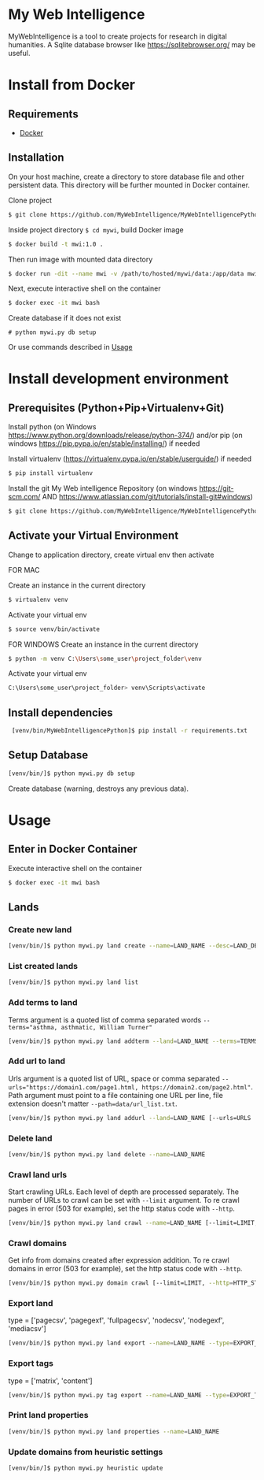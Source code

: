 # My Web Intelligence

MyWebIntelligence is a tool to create projects for research in digital humanities.
A Sqlite database browser like https://sqlitebrowser.org/ may be useful.

# Install from Docker

## Requirements

* [Docker](https://www.docker.com/products/docker-desktop)

## Installation

On your host machine, create a directory to store database file and other persistent data.
This directory will be further mounted in Docker container.

Clone project
 
```bash
$ git clone https://github.com/MyWebIntelligence/MyWebIntelligencePython.git
```

Inside project directory `$ cd mywi`, build Docker image

```bash
$ docker build -t mwi:1.0 .
```

Then run image with mounted data directory

```bash
$ docker run -dit --name mwi -v /path/to/hosted/mywi/data:/app/data mwi:1.0
```

Next, execute interactive shell on the container

```bash
$ docker exec -it mwi bash
``` 

Create database if it does not exist

```
# python mywi.py db setup
```

Or use commands described in [Usage](#usage)

# Install development environment

## Prerequisites (Python+Pip+Virtualenv+Git)

Install python (on Windows https://www.python.org/downloads/release/python-374/) and/or pip (on windows https://pip.pypa.io/en/stable/installing/) if needed

Install virtualenv (https://virtualenv.pypa.io/en/stable/userguide/) if needed

```bash
$ pip install virtualenv
```

Install the git My Web intelligence Repository (on windows https://git-scm.com/ AND https://www.atlassian.com/git/tutorials/install-git#windows)

```bash
$ git clone https://github.com/MyWebIntelligence/MyWebIntelligencePython.git
```


## Activate your Virtual Environment

Change to application directory, create virtual env then activate

FOR MAC

Create an instance in the current directory
```bash
$ virtualenv venv
```
Activate your virtual env
```bash
$ source venv/bin/activate
```

FOR WINDOWS
Create an instance in the current directory
```bash
$ python -m venv C:\Users\some_user\project_folder\venv
```

Activate your virtual env
```bash
C:\Users\some_user\project_folder> venv\Scripts\activate
```

## Install dependencies

```bash
 [venv/bin/MyWebIntelligencePython]$ pip install -r requirements.txt

```

## Setup Database

```bash
[venv/bin/]$ python mywi.py db setup
```
Create database (warning, destroys any previous data). 

# Usage

## Enter in Docker Container

Execute interactive shell on the container

```bash
$ docker exec -it mwi bash
``` 

## Lands

### Create new land

```bash
[venv/bin/]$ python mywi.py land create --name=LAND_NAME --desc=LAND_DESCRIPTION
```

### List created lands

```bash
[venv/bin/]$ python mywi.py land list
```

### Add terms to land

Terms argument is a quoted list of comma separated words `--terms="asthma, asthmatic, William Turner"`

```bash
[venv/bin/]$ python mywi.py land addterm --land=LAND_NAME --terms=TERMS
```

### Add url to land

Urls argument is a quoted list of URL, space or comma separated `--urls="https://domain1.com/page1.html, https://domain2.com/page2.html"`.
Path argument must point to a file containing one URL per line, file extension doesn't matter `--path=data/url_list.txt`.

```bash
[venv/bin/]$ python mywi.py land addurl --land=LAND_NAME [--urls=URLS | --path=PATH]
```

### Delete land

```bash
[venv/bin/]$ python mywi.py land delete --name=LAND_NAME
```

### Crawl land urls

Start crawling URLs. Each level of depth are processed separately. The number of URLs to crawl can be set with `--limit` argument.
To re crawl pages in error (503 for example), set the http status code with `--http`.

```bash
[venv/bin/]$ python mywi.py land crawl --name=LAND_NAME [--limit=LIMIT, --http=HTTP_STATUS]
```

### Crawl domains

Get info from domains created after expression addition.
To re crawl domains in error (503 for example), set the http status code with `--http`.

```bash
[venv/bin/]$ python mywi.py domain crawl [--limit=LIMIT, --http=HTTP_STATUS]
```

### Export land

type = ['pagecsv', 'pagegexf', 'fullpagecsv', 'nodecsv', 'nodegexf', 'mediacsv']

```bash
[venv/bin/]$ python mywi.py land export --name=LAND_NAME --type=EXPORT_TYPE --minrel=MINIMUM_RELEVANCE
```

### Export tags

type = ['matrix', 'content']

```bash
[venv/bin/]$ python mywi.py tag export --name=LAND_NAME --type=EXPORT_TYPE --minrel=MINIMUM_RELEVANCE
```

### Print land properties

```bash
[venv/bin/]$ python mywi.py land properties --name=LAND_NAME
```

### Update domains from heuristic settings

```bash
[venv/bin/]$ python mywi.py heuristic update
```
